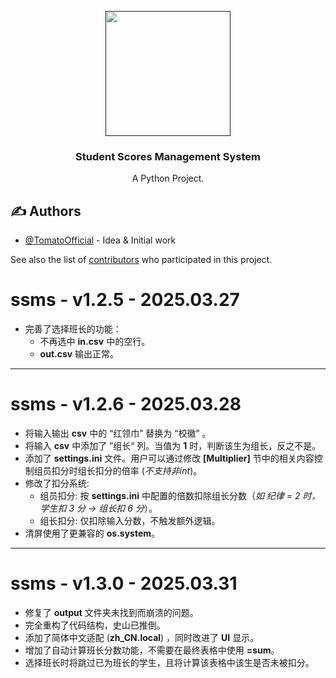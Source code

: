 <p align="center">
  <a href="" rel="noopener">
 <img width=200px height=200px src="https://img.picui.cn/free/2025/04/04/67eeb896601d0.jpg" alt=""></a>
</p>

<h3 align="center">Student Scores Management System</h3>

<p align="center"> A Python Project.
    <br> 
</p>

## ✍️ Authors <a name = "authors"></a>

- [@TomatoOfficial](https://github.com/tomatoofficial) - Idea & Initial work

See also the list of [contributors](https://github.com/tomatoofficial/ssms/) who participated in this project.


# ssms - v1.2.5 - 2025.03.27
+ 完善了选择班长的功能：
  - 不再选中 **in.csv** 中的空行。
  - **out.csv** 输出正常。

---

# ssms - v1.2.6 - 2025.03.28
+ 将输入输出 **csv** 中的 “红领巾” 替换为 “校徽” 。
+ 将输入 **csv** 中添加了 ”组长“ 列。当值为 **1** 时，判断该生为组长，反之不是。
+ 添加了 **settings.ini** 文件。用户可以通过修改 **[Multiplier]** 节中的相关内容控制组员扣分时组长扣分的倍率 (*不支持非int*)。
+ 修改了扣分系统:
  - 组员扣分: 按 **settings.ini** 中配置的倍数扣除组长分数（*如 纪律 = 2 时，学生扣 3 分 -> 组长扣 6 分*）。
  - 组长扣分: 仅扣除输入分数，不触发额外逻辑。
+ 清屏使用了更兼容的 **os.system**。

---

# ssms - v1.3.0 - 2025.03.31
+ 修复了 **output** 文件夹未找到而崩溃的问题。
+ 完全重构了代码结构，史山已推倒。
+ 添加了简体中文适配 (**zh_CN.local**) ，同时改进了 **UI** 显示。
+ 增加了自动计算班长分数功能，不需要在最终表格中使用 **=sum**。
+ 选择班长时将跳过已为班长的学生，且将计算该表格中该生是否未被扣分。